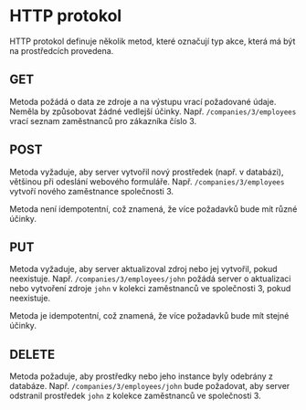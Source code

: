 # HTTP protokol

HTTP protokol definuje několik metod, které označují typ akce, která má být na prostředcích provedena.

## GET

Metoda požádá o data ze zdroje a na výstupu vrací požadované údaje. Neměla by způsobovat žádné vedlejší účinky.
Např. `/companies/3/employees` vrací seznam zaměstnanců pro zákazníka číslo 3.

## POST

Metoda vyžaduje, aby server vytvořil nový prostředek (např. v databázi), většinou při odeslání webového formuláře.
Např. `/companies/3/employees` vytvoří nového zaměstnance společnosti 3.

Metoda není idempotentní, což znamená, že více požadavků bude mít různé účinky.

## PUT

Metoda vyžaduje, aby server aktualizoval zdroj nebo jej vytvořil, pokud neexistuje.
Např. `/companies/3/employees/john` požádá server o aktualizaci nebo vytvoření zdroje `john` v kolekci zaměstnanců ve společnosti 3, pokud neexistuje.

Metoda je idempotentní, což znamená, že více požadavků bude mít stejné účinky.

## DELETE

Metoda požaduje, aby prostředky nebo jeho instance byly odebrány z databáze.
Např. `/companies/3/employees/john` bude požadovat, aby server odstranil prostředek `john` z kolekce zaměstnanců ve společnosti 3.


